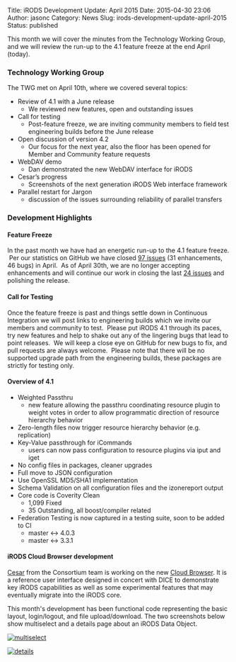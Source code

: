 Title: iRODS Development Update: April 2015
Date: 2015-04-30 23:06
Author: jasonc
Category: News
Slug: irods-development-update-april-2015
Status: published

This month we will cover the minutes from the Technology Working Group,
and we will review the run-up to the 4.1 feature freeze at the end April
(today).

<!--more-->

### Technology Working Group

The TWG met on April 10th, where we covered several topics:

-   Review of 4.1 with a June release
    -   We reviewed new features, open and outstanding issues
-   Call for testing
    -   Post-feature freeze, we are inviting community members to field
        test engineering builds before the June release
-   Open discussion of version 4.2
    -   Our focus for the next year, also the floor has been opened for
        Member and Community feature requests
-   WebDAV demo
    -   Dan demonstrated the new WebDAV interface for iRODS
-   Cesar’s progress
    -   Screenshots of the next generation iRODS Web interface framework
-   Parallel restart for Jargon
    -   discussion of the issues surrounding reliability of parallel
        transfers

### <!--StartFragment -->Development Highlights

#### 

#### Feature Freeze

In the past month we have had an energetic run-up to the 4.1 feature
freeze.  Per our statistics on GitHub we have closed [97
issues](https://github.com/irods/irods/issues?q=closed%3A2015-03-31..2015-05-01) (31
enhancements, 46 bugs) in April.  As of April 30th, we are no longer
accepting enhancements and will continue our work in closing the last
[24 issues](https://github.com/irods/irods/issues?q=is%3Aopen+is%3Aissue+milestone%3A4.1.0)
and polishing the release.

#### Call for Testing

Once the feature freeze is past and things settle down in Continuous
Integration we will post links to engineering builds which we invite our
members and community to test.  Please put iRODS 4.1 through its paces,
try new features and help to shake out any of the lingering bugs that
lead to point releases.  We will keep a close eye on GitHub for new bugs
to fix, and pull requests are always welcome.  Please note that there
will be no supported upgrade path from the engineering builds, these
packages are strictly for testing only.

#### Overview of 4.1

-   Weighted Passthru
    -   new feature allowing the passthru coordinating resource plugin
        to weight votes in order to allow programmatic direction of
        resource hierarchy behavior
-   Zero-length files now trigger resource hierarchy behavior (e.g.
    replication)
-   Key-Value passthrough for iCommands
    -   users can now pass configuration to resource plugins via iput
        and iget
-   No config files in packages, cleaner upgrades
-   Full move to JSON configuration
-   Use OpenSSL MD5/SHA1 implementation
-   Schema Validation on all configuration files and the izonereport
    output
-   Core code is Coverity Clean
    -   1,099 Fixed
    -   35 Outstanding, all boost/compiler related
-   Federation Testing is now captured in a testing suite, soon to be
    added to CI
    -   master \<-\> 4.0.3
    -   master \<-\> 3.3.1

#### iRODS Cloud Browser development

[Cesar](http://irods.org/about/who-we-are/) from the Consortium team is
working on the new [Cloud
Browser](https://github.com/DICE-UNC/irods-cloud-browser). It is a
reference user interface designed in concert with DICE to demonstrate
key iRODS capabilities as well as some experimental features that may
eventually migrate into the iRODS core.

This month's development has been functional code representing the basic
layout, login/logout, and file upload/download. The two screenshots
below show multiselect and a details page about an iRODS Data Object.

[![multiselect](http://irods.org/wp-content/uploads/2015/04/s2-300x167.jpg)](http://irods.org/wp-content/uploads/2015/04/s2.jpg)

[![details](http://irods.org/wp-content/uploads/2015/04/s3-300x167.jpg)](http://irods.org/wp-content/uploads/2015/04/s3.jpg)

<!--EndFragment -->
